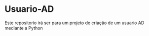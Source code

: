 # Usuario-AD
Este repositorio irá ser para um projeto de criação de um usuario AD mediante a Python
